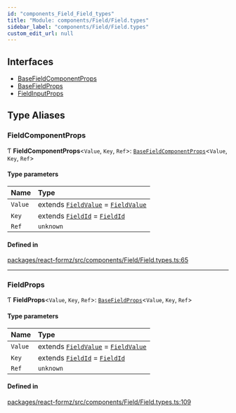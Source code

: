 ```yaml
---
id: "components_Field_Field_types"
title: "Module: components/Field/Field.types"
sidebar_label: "components/Field/Field.types"
custom_edit_url: null
---
```


## Interfaces

- [BaseFieldComponentProps](../interfaces/components_Field_Field_types.BaseFieldComponentProps.md)
- [BaseFieldProps](../interfaces/components_Field_Field_types.BaseFieldProps.md)
- [FieldInputProps](../interfaces/components_Field_Field_types.FieldInputProps.md)

## Type Aliases

### FieldComponentProps

Ƭ **FieldComponentProps**<`Value`, `Key`, `Ref`\>: [`BaseFieldComponentProps`](../interfaces/components_Field_Field_types.BaseFieldComponentProps.md)<`Value`, `Key`, `Ref`\>

#### Type parameters

| Name | Type |
| :------ | :------ |
| `Value` | extends [`FieldValue`](types_field.md#fieldvalue) = [`FieldValue`](types_field.md#fieldvalue) |
| `Key` | extends [`FieldId`](types_field.md#fieldid) = [`FieldId`](types_field.md#fieldid) |
| `Ref` | `unknown` |

#### Defined in

[packages/react-formz/src/components/Field/Field.types.ts:65](https://github.com/ZerryStack/react-formz/blob/main/packages/react-formz/src/components/Field/Field.types.ts#L65)

___

### FieldProps

Ƭ **FieldProps**<`Value`, `Key`, `Ref`\>: [`BaseFieldProps`](../interfaces/components_Field_Field_types.BaseFieldProps.md)<`Value`, `Key`, `Ref`\>

#### Type parameters

| Name | Type |
| :------ | :------ |
| `Value` | extends [`FieldValue`](types_field.md#fieldvalue) = [`FieldValue`](types_field.md#fieldvalue) |
| `Key` | extends [`FieldId`](types_field.md#fieldid) = [`FieldId`](types_field.md#fieldid) |
| `Ref` | `unknown` |

#### Defined in

[packages/react-formz/src/components/Field/Field.types.ts:109](https://github.com/ZerryStack/react-formz/blob/main/packages/react-formz/src/components/Field/Field.types.ts#L109)
